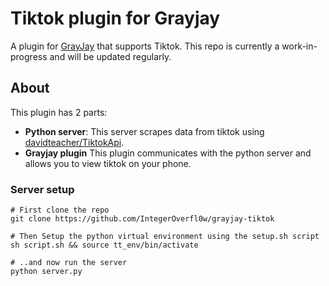 # Tiktok plugin for Grayjay
A plugin for [GrayJay](https://github.com/futo-org/grayjay-android) that supports Tiktok. This repo is currently a work-in-progress and will be updated regularly.

## About
This plugin has 2 parts:
- **Python server**: This server scrapes data from tiktok using [davidteacher/TiktokApi](https://github.com/davidteather/TikTok-Api).
- **Grayjay plugin** This plugin communicates with the python server and allows you to view tiktok on your phone.

### Server setup
```console
# First clone the repo
git clone https://github.com/IntegerOverfl0w/grayjay-tiktok

# Then Setup the python virtual environment using the setup.sh script
sh script.sh && source tt_env/bin/activate

# ..and now run the server
python server.py
```
